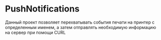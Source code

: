 # PushNotifications
Данный проект позволяет перехватывать события печати на принтер с определенным именем, а затем отправлять необходимую информацию на сервер при помощи CURL
